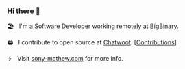 ### Hi there 👋

🏖 &nbsp; I'm a Software Developer working remotely at [BigBinary](https://www.bigbinary.com/).

🖨 &nbsp; I contribute to open source at [Chatwoot](https://www.chatwoot.com/). [[Contributions](https://github.com/chatwoot/chatwoot/commits/develop?author=sony-mathew)]

✈️ &nbsp; Visit [sony-mathew.com](https://sony-mathew.com/) for more info.
